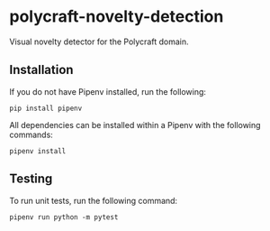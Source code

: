 # polycraft-novelty-detection
Visual novelty detector for the Polycraft domain.

## Installation
If you do not have Pipenv installed, run the following:
```
pip install pipenv
```
All dependencies can be installed within a Pipenv with the following commands:
```
pipenv install
```

## Testing
To run unit tests, run the following command:
```
pipenv run python -m pytest
```